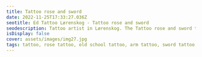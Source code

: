 ```yaml
--- 
title: Tattoo rose and sword 
date: 2022-11-25T17:33:27.036Z 
seotitle: Ed Tattoo Lørenskog - Tattoo rose and sword 
seodescription: Tattoo artist in Lørenskog. The Tattoo rose and sword tattoo is a great way to express yourself. Do you have any questions? Contact me... 
isDisplay: false 
cover: assets/images/img27.jpg 
tags: tattoo, rose tattoo, old school tattoo, arm tattoo, sword tattoo, gray wash tattoo, 
--- 
```

 